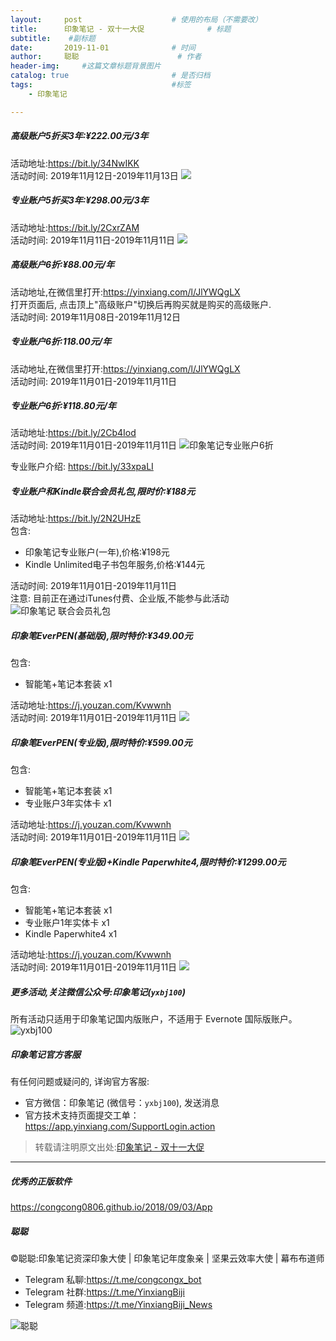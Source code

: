 ```yaml
---
layout:     post                    # 使用的布局（不需要改）
title:      印象笔记 - 双十一大促              # 标题 
subtitle:    #副标题
date:       2019-11-01              # 时间
author:     聪聪                      # 作者
header-img:     #这篇文章标题背景图片
catalog: true                       # 是否归档
tags:                               #标签
    - 印象笔记

---
```


##### 高级账户5折买3年:¥222.00元/3年

活动地址:<https://bit.ly/34NwIKK><br>
活动时间: 2019年11月12日-2019年11月13日
![](https://img.yzcdn.cn/upload_files/2019/11/11/FksdpYxjyiipAyP2BSiZsrKNtii4.jpg!large.jpg)

##### 专业账户5折买3年:¥298.00元/3年

活动地址:<https://bit.ly/2CxrZAM><br>
活动时间: 2019年11月11日-2019年11月11日
![](https://img.yzcdn.cn/upload_files/2019/11/08/FrOVs_b-YYwFX6UV9BoJa3psWtl2.png!large.png)

##### 高级账户6折:¥88.00元/年

活动地址,在微信里打开:<https://yinxiang.com/l/JlYWQgLX><br>
打开页面后, 点击顶上"高级账户"切换后再购买就是购买的高级账户.<br>
活动时间: 2019年11月08日-2019年11月12日

##### 专业账户6折:118.00元/年

活动地址,在微信里打开:<https://yinxiang.com/l/JlYWQgLX><br>
活动时间: 2019年11月01日-2019年11月11日

##### 专业账户6折:¥118.80元/年

活动地址:<https://bit.ly/2Cb4Iod><br>
活动时间: 2019年11月01日-2019年11月11日
![印象笔记专业账户6折](http://ww1.sinaimg.cn/large/9b84e6acly1g8lq3gd1ggj20qa0c34qp.jpg)

专业账户介绍: <https://bit.ly/33xpaLI>

##### 专业账户和Kindle联合会员礼包,限时价:¥188元

活动地址:<https://bit.ly/2N2UHzE><br>
包含:
* 印象笔记专业账户(一年),价格:¥198元
* Kindle Unlimited电子书包年服务,价格:¥144元

活动时间: 2019年11月01日-2019年11月11日<br>
注意: 目前正在通过iTunes付费、企业版,不能参与此活动<br>
![印象笔记 联合会员礼包](http://ww1.sinaimg.cn/large/9b84e6acly1g8ijv1j7xoj20nw0py76x.jpg)

##### 印象笔EverPEN(基础版),限时特价:¥349.00元

包含:
* 智能笔+笔记本套装 x1

活动地址:<https://j.youzan.com/Kvwwnh><br>
活动时间: 2019年11月01日-2019年11月11日
![](http://ww1.sinaimg.cn/large/9b84e6acly1g8qdq1dt8fj20ku0le405.jpg)

##### 印象笔EverPEN(专业版),限时特价:¥599.00元

包含:
* 智能笔+笔记本套装 x1
* 专业账户3年实体卡 x1

活动地址:<https://j.youzan.com/Kvwwnh><br>
活动时间: 2019年11月01日-2019年11月11日
![](http://ww1.sinaimg.cn/large/9b84e6acly1g8qdurr103j20ku0q3jt2.jpg)

##### 印象笔EverPEN(专业版)+Kindle Paperwhite4,限时特价:¥1299.00元

包含:
* 智能笔+笔记本套装 x1
* 专业账户1年实体卡 x1
* Kindle Paperwhite4 x1

活动地址:<https://j.youzan.com/Kvwwnh><br>
活动时间: 2019年11月01日-2019年11月11日
![](http://ww1.sinaimg.cn/large/9b84e6acly1g8ttn1dka7j20ka0kawfx.jpg)

##### 更多活动,关注微信公众号:印象笔记(`yxbj100`)
所有活动只适用于印象笔记国内版账户，不适用于 Evernote 国际版账户。
![yxbj100](http://ww1.sinaimg.cn/large/9b84e6acly1g8qegfdq34j209k09k3yg.jpg)

##### 印象笔记官方客服
有任何问题或疑问的, 详询官方客服:
* 官方微信：印象笔记 (微信号：`yxbj100`), 发送消息
* 官方技术支持页面提交工单：<https://app.yinxiang.com/SupportLogin.action>

> 转载请注明原文出处:[印象笔记 - 双十一大促](https://bit.ly/34jD4kL)

- - - -

##### 优秀的正版软件
<https://congcong0806.github.io/2018/09/03/App>

##### 聪聪
&copy;聪聪:印象笔记资深印象大使 | 印象笔记年度象亲 | 坚果云效率大使 | 幕布布道师

* Telegram 私聊:<https://t.me/congcongx_bot>
* Telegram 社群:<https://t.me/YinxiangBiji>
* Telegram 频道:<https://t.me/YinxiangBiji_News>

![聪聪](https://i.v2ex.co/3wc207g5.png)
